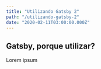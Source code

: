 ```yaml
---
title: "Utilizando Gatsby 2"
path: "/utilizando-gatsby-2"
date: "2020-02-11T03:00:00.000Z"
---
```


## Gatsby, porque utilizar?

Lorem ipsum